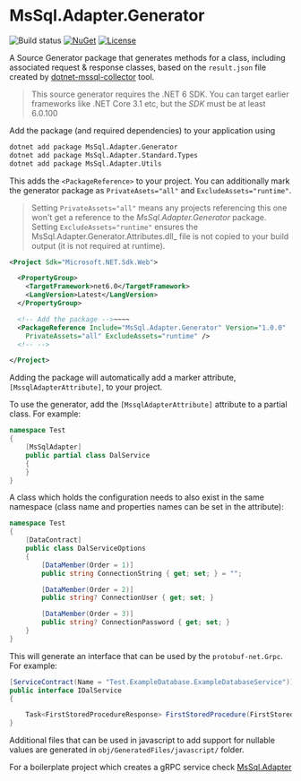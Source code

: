 # MsSql.Adapter.Generator

![Build status](https://github.com/LarnacaBeach/MsSql.Adapter/actions/workflows/BuildAndPack.yml/badge.svg)
[![NuGet](https://img.shields.io/nuget/v/MsSql.Adapter.Generator.svg)](https://www.nuget.org/packages/MsSql.Adapter.Generator/)
[![License](https://img.shields.io/github/license/LarnacaBeach/MsSql.Adapter.svg)](https://github.com/LarnacaBeach/MsSql.Adapter/blob/main/LICENSE)


A Source Generator package that generates methods for a class, including associated request & response classes, based on the `result.json` file created by [dotnet-mssql-collector](https://github.com/LarnacaBeach/MsSql.Adapter/tree/main/src/MsSql.Adapter.Collector) tool.

> This source generator requires the .NET 6 SDK. You can target earlier frameworks like .NET Core 3.1 etc, but the _SDK_ must be at least 6.0.100

Add the package (and required dependencies) to your application using

```bash
dotnet add package MsSql.Adapter.Generator
dotnet add package MsSql.Adapter.Standard.Types
dotnet add package MsSql.Adapter.Utils
```

This adds the `<PackageReference>` to your project. You can additionally mark the generator package as `PrivateAsets="all"` and `ExcludeAssets="runtime"`.

> Setting `PrivateAssets="all"` means any projects referencing this one won't get a reference to the _MsSql.Adapter.Generator_ package. Setting `ExcludeAssets="runtime"` ensures the MsSql.Adapter.Generator.Attributes.dll_ file is not copied to your build output (it is not required at runtime).

```xml
<Project Sdk="Microsoft.NET.Sdk.Web">

  <PropertyGroup>
    <TargetFramework>net6.0</TargetFramework>
    <LangVersion>Latest</LangVersion>
  </PropertyGroup>

  <!-- Add the package -->~~~~
  <PackageReference Include="MsSql.Adapter.Generator" Version="1.0.0"
    PrivateAssets="all" ExcludeAssets="runtime" />
  <!-- -->

</Project>
```

Adding the package will automatically add a marker attribute, `[MssqlAdapterAttribute]`, to your project.

To use the generator, add the `[MssqlAdapterAttribute]` attribute to a partial class. For example:

```csharp
namespace Test
{
    [MsSqlAdapter]
    public partial class DalService
    {
    }
}
```

A class which holds the configuration needs to also exist in the same namespace (class name and properties names can be set in the attribute):
```csharp
namespace Test
{
    [DataContract]
    public class DalServiceOptions
    {
        [DataMember(Order = 1)]
        public string ConnectionString { get; set; } = "";

        [DataMember(Order = 2)]
        public string? ConnectionUser { get; set; }

        [DataMember(Order = 3)]
        public string? ConnectionPassword { get; set; }
    }
}
```

This will generate an interface that can be used by the `protobuf-net.Grpc`. For example:

```csharp
[ServiceContract(Name = "Test.ExampleDatabase.ExampleDatabaseService")]
public interface IDalService
{

    Task<FirstStoredProcedureResponse> FirstStoredProcedure(FirstStoredProcedureRequest req);
}
```
Additional files that can be used in javascript to add support for nullable values are generated in `obj/GeneratedFiles/javascript/` folder.

For a boilerplate project which creates a gRPC service check [MsSql.Adapter](https://github.com/LarnacaBeach/mssql.adapter/tree/main/examples/mssql.adapter)